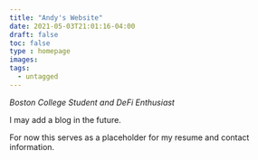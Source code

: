 ```yaml
---
title: "Andy's Website"
date: 2021-05-03T21:01:16-04:00
draft: false
toc: false
type : homepage
images:
tags:
  - untagged
---
```


_Boston College Student and DeFi Enthusiast_

I may add a blog in the future.

For now this serves as a placeholder for my resume and contact information.
